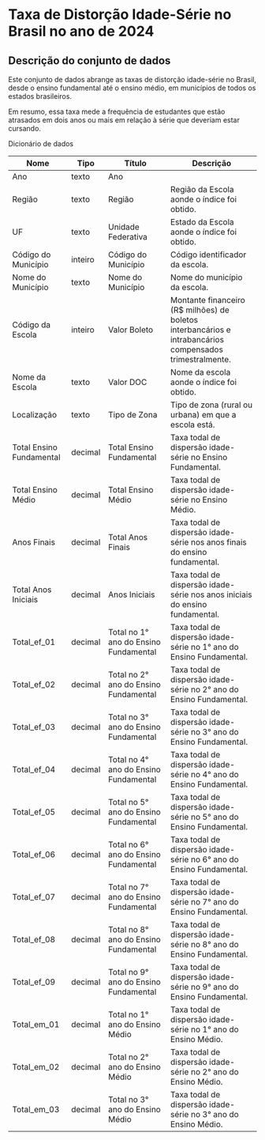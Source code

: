 # **Taxa de Distorção Idade-Série no Brasil no ano de 2024**

## Descrição do conjunto de dados
Este conjunto de dados abrange as taxas de distorção idade-série no Brasil, desde o ensino fundamental até o ensino médio, em municípios de todos os estados brasileiros.

Em resumo, essa taxa mede a frequência de estudantes que estão atrasados em dois anos ou mais em relação à série que deveriam estar cursando.

Dicionário de dados

| Nome                         | Tipo    | Título                                    | Descrição                                                                                                                                                                                                                                       |
| ---------------------------- | ------- | ----------------------------------------- | ----------------------------------------------------------------------------------------------------------------------------------------------------------------------------------------------------------------------------------------------- |
| Ano                | texto   | Ano                                 |                                                                                                                                                                                                                                                 |
| Região                     | texto | Região                                | Região da Escola aonde o índice foi obtido. |
| UF                     | texto | Unidade Federativa                                 | Estado da Escola aonde o índice foi obtido.             |
| Código do Município                     | inteiro | Código do Município                                 | Código identificador da escola.                                                           |
| Nome do Município                  | texto | Nome do Município                              | Nome do município da escola.                                                                                                                                       |
| Código da Escola                  | inteiro | Valor Boleto                              | Montante financeiro (R\$ milhões) de boletos interbancários e intrabancários compensados trimestralmente.                                                                                                                                       |
| Nome da Escola                     | texto | Valor DOC                                 | Nome da escola aonde o índice foi obtido.                                                                                                                                                                       |
| Localização           | texto | Tipo de Zona                  | Tipo de zona (rural ou urbana) em que a escola está.               
| Total Ensino Fundamental                    | decimal | Total Ensino Fundamental                                 | Taxa todal de dispersão idade-série no Ensino Fundamental.                                                                                                                                                                       |
| Total Ensino Médio           | decimal | Total Ensino Médio                    | Taxa todal de dispersão idade-série no Ensino Médio.          
| Anos Finais                    | decimal | Total Anos Finais                                 | Taxa todal de dispersão idade-série nos anos finais do ensino fundamental.                                                                                                                                                                       |
| Total Anos Iniciais           | decimal | Anos Iniciais                   | Taxa todal de dispersão idade-série nos anos iniciais do ensino fundamental.         
| Total_ef_01           | decimal | Total no 1° ano do Ensino Fundamental                   | Taxa todal de dispersão idade-série no 1° ano do Ensino Fundamental.      
| Total_ef_02          | decimal | Total no 2° ano do Ensino Fundamental                   | Taxa todal de dispersão idade-série no 2° ano do Ensino Fundamental.    
| Total_ef_03           | decimal | Total no 3° ano do Ensino Fundamental                   | Taxa todal de dispersão idade-série no 3° ano do Ensino Fundamental.    
| Total_ef_04           | decimal | Total no 4° ano do Ensino Fundamental                   | Taxa todal de dispersão idade-série no 4° ano do Ensino Fundamental.    
| Total_ef_05           | decimal | Total no 5° ano do Ensino Fundamental                   | Taxa todal de dispersão idade-série no 5° ano do Ensino Fundamental.    
| Total_ef_06           | decimal | Total no 6° ano do Ensino Fundamental                   | Taxa todal de dispersão idade-série no 6° ano do Ensino Fundamental.    
| Total_ef_07           | decimal | Total no 7° ano do Ensino Fundamental                   | Taxa todal de dispersão idade-série no 7° ano do Ensino Fundamental.    
| Total_ef_08           | decimal | Total no 8° ano do Ensino Fundamental                   | Taxa todal de dispersão idade-série no 8° ano do Ensino Fundamental.    
| Total_ef_09           | decimal | Total no 9° ano do Ensino Fundamental                   | Taxa todal de dispersão idade-série no 9° ano do Ensino Fundamental.  
| Total_em_01           | decimal | Total no 1° ano do Ensino Médio                  | Taxa todal de dispersão idade-série no 1° ano do Ensino Médio.    
| Total_em_02           | decimal | Total no 2° ano do Ensino Médio                   | Taxa todal de dispersão idade-série no 2° ano do Ensino Médio.    
| Total_em_03           | decimal | Total no 3° ano do Ensino Médio                   | Taxa todal de dispersão idade-série no 3° ano do Ensino Médio.      

